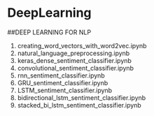 # DeepLearning

##DEEP LEARNING FOR NLP

1. creating_word_vectors_with_word2vec.ipynb
2. natural_language_preprocessing.ipynb
3. keras_dense_sentiment_classifier.ipynb
4. convolutional_sentiment_classifier.ipynb
5. rnn_sentiment_classifier.ipynb
6. GRU_sentiment_classifier.ipynb
7. LSTM_sentiment_classifier.ipynb
8. bidirectional_lstm_sentiment_classifier.ipynb
9. stacked_bi_lstm_sentiment_classifier.ipynb
